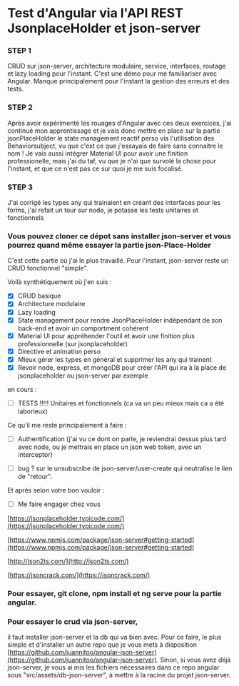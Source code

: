 # Test d'Angular via l'API REST JsonplaceHolder et json-server
### STEP 1
CRUD sur json-server, architecture modulaire, service, interfaces, routage et lazy loading pour l'instant.
C'est une démo pour me familiariser avec Angular.
Manque principalement pour l'instant la gestion des erreurs et des tests.

### STEP 2
Après avoir expérimenté les rouages d'Angular avec ces deux exercices, j'ai continué mon apprentissage et je vais donc mettre en place sur la partie jsonPlaceHolder le state management reactif perso via l'utilisation des Behaviorsubject, vu que c'est ce que j'essayais de faire sans connaitre le nom ! 
Je vais aussi intégrer Material UI pour avoir une finition professionelle, mais j'ai du taf, vu que je n'ai que survolé la chose pour l'instant, et que ce n'est pas ce sur quoi je me suis focalisé.

### STEP 3
J'ai corrigé les types any qui trainaient en créant des interfaces pour les forms, j'ai refait un tour sur node, je potasse les tests unitaires et fonctionnels

### Vous pouvez cloner ce dépot sans installer json-server et vous pourrez quand même essayer la partie json-Place-Holder
C'est cette partie où j'ai le plus travaillé. Pour l'instant, json-server reste un CRUD fonctionnel "simple".

Voilà synthétiquement où j'en suis :

- [x] CRUD basique
- [x] Architecture modulaire
- [x] Lazy loading
- [x] State management pour rendre JsonPlaceHolder indépendant de son back-end et avoir un comportment cohérent
- [x] Material UI pour appréhender l'outil et avoir une finition plus professionnelle (sur jsonplaceholder)
- [x] Directive et animation perso
- [x] Mieux gérer les types en général et supprimer les any qui trainent
- [x] Revoir node, express, et mongoDB pour créer l'API qui ira à la place de jsonplaceholder ou json-server par exemple

en cours :
- [ ] TESTS !!!!! Unitaires et fonctionnels (ca va un peu mieux mais ca a été laborieux)

Ce qu'il me reste principalement à faire :
- [ ] Authentification (j'ai vu ce dont on parle, je reviendrai dessus plus tard avec node, ou je mettrais en place un json web token, avec un interceptor)
- [ ] bug ? sur le unsubscribe de json-server/user-create qui neutralise le lien de "retour".


Et après selon votre bon vouloir :
- [ ] Me faire engager chez vous


[https://jsonplaceholder.typicode.com/](https://jsonplaceholder.typicode.com/)

[https://www.npmjs.com/package/json-server#getting-started](https://www.npmjs.com/package/json-server#getting-started)

[http://json2ts.com/](http://json2ts.com/)

[https://jsoncrack.com/](https://jsoncrack.com/)


### Pour essayer, git clone, npm install et ng serve pour la partie angular.

### Pour essayer le crud via json-server, 
il faut installer json-server et la db qui va bien avec. Pour ce faire, le plus simple et d'installer un autre repo que je vous mets à disposition [https://github.com/juannitoo/angular-json-server](https://github.com/juannitoo/angular-json-server). Sinon, si vous avez déjà json-server, je vous ai mis les fichiers nécessaires dans ce repo angular sous "src/assets/db-json-server", à mettre à la racine du projet json-server.

